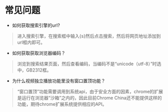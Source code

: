 # 常见问题 #
  * 如何获取搜索引擎的url?
> 进入搜索引擎，在搜索框中输入{s}然后点击搜索，然后将网页地址添加到url框内即可。
  * 如何获取获取浏览器编码？
> 浏览到搜索结果页面，然后查看编码，当编码不是“unicode（utf-8）”时选中，GB2312框。
  * 为什么视频独立播放功能里没有窗口置顶功能？
> “窗口置顶”功能需要调用到系统api，由于安全方面的因素，chrome的扩展是运行在浏览器“沙箱”之内的，因此目前Chrome China还不能提供这样的功能，期待chrome扩展系统提供相应的API。
